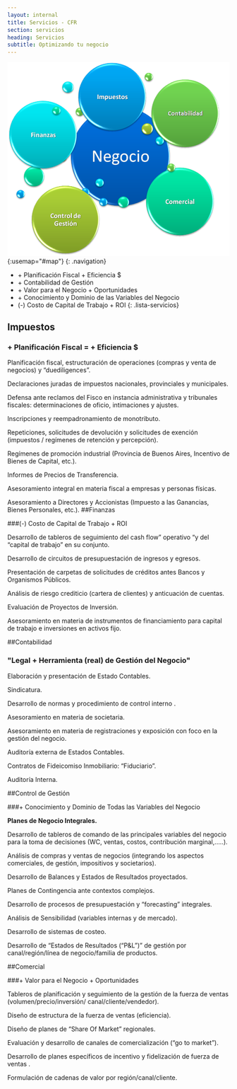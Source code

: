 ```yaml
---
layout: internal
title: Servicios - CFR
section: servicios
heading: Servicios
subtitle: Optimizando tu negocio
---
```


![servicios](/img/servicios.png){:usemap="#map"}
{: .navigation}

+ \+ Planificación Fiscal + Eficiencia $
+ \+ Contabilidad de Gestión
+ \+ Valor para el Negocio + Oportunidades
+ \+ Conocimiento y Dominio de las Variables del Negocio
+ (-) Costo de Capital de Trabajo + ROI
{: .lista-servicios}

<map name="map">
  <area shape="circle" alt="Impuestos" coords="220,75,70" href="#impuestos">
  <area shape="circle" alt="Finanzas" coords="75,153,70" href="#finanzas">
  <area shape="circle" alt="Contabilidad" coords="377,110,70" href="#contabilidad">
  <area shape="circle" alt="Control de Gestión" coords="122,332,70" href="#control-de-gestin">
  <area shape="circle" alt="Comercial" coords="365,290,70" href="#comercial">
</map>

## Impuestos

### + Planificación Fiscal = + Eficiencia $


Planificación fiscal, estructuración de operaciones (compras y venta de negocios) y “duediligences”.

Declaraciones juradas de impuestos nacionales, provinciales y municipales.

Defensa ante reclamos del Fisco en instancia administrativa y tribunales fiscales: determinaciones de oficio, intimaciones y ajustes.

Inscripciones y reempadronamiento  de monotributo.

Repeticiones, solicitudes de devolución y solicitudes de exención (impuestos / regímenes de retención y percepción).

Regímenes de promoción industrial (Provincia de Buenos Aires, Incentivo de Bienes de Capital, etc.).

Informes de Precios de Transferencia.

Asesoramiento integral en materia fiscal a empresas y personas físicas.

Asesoramiento a Directores y Accionistas (Impuesto a las Ganancias, Bienes Personales, etc.).
##Finanzas

###(-) Costo de Capital de Trabajo + ROI

Desarrollo de tableros de seguimiento del cash flow” operativo “y del “capital de trabajo” en su conjunto.

Desarrollo de circuitos de presupuestación de ingresos y egresos.

Presentación de carpetas de solicitudes de créditos antes Bancos y Organismos  Públicos.

Análisis  de riesgo crediticio (cartera de clientes) y anticuación de cuentas.

Evaluación de Proyectos de Inversión.

Asesoramiento en materia de instrumentos de financiamiento para capital de trabajo e inversiones en activos fijo.

##Contabilidad

### "Legal + Herramienta (real) de Gestión del Negocio"

Elaboración y presentación de Estado Contables.

Sindicatura.

Desarrollo de normas y procedimiento de control interno .

Asesoramiento en materia de societaria.

Asesoramiento en materia de registraciones y exposición con foco en la gestión del negocio.

Auditoría externa de Estados Contables.

Contratos de Fideicomiso Inmobiliario: “Fiduciario”.

Auditoría Interna.

##Control de Gestión

###+ Conocimiento y Dominio de Todas las Variables del Negocio

**Planes de Negocio Integrales.**

Desarrollo de tableros de comando de las principales variables del negocio para la toma de decisiones (WC, ventas, costos, contribución marginal,…..).

Análisis de compras y ventas de negocios (integrando los aspectos comerciales, de gestión, impositivos y societarios).

Desarrollo de Balances y Estados de Resultados proyectados.

Planes de Contingencia ante contextos complejos.

Desarrollo de procesos de presupuestación  y “forecasting” integrales.

Análisis de Sensibilidad (variables internas y de mercado).

Desarrollo de sistemas de costeo.

Desarrollo de “Estados de Resultados (“P&L”)”  de gestión por canal/región/línea de negocio/familia de productos.

##Comercial

###+ Valor para el Negocio + Oportunidades

Tableros de planificación y seguimiento de la gestión de la fuerza de ventas (volumen/precio/inversión/ canal/cliente/vendedor).

Diseño de estructura de la fuerza de ventas (eficiencia).

Diseño de planes de “Share Of Market” regionales.

Evaluación y desarrollo de canales de comercialización (“go to market”).

Desarrollo de planes específicos de incentivo y fidelización de fuerza de ventas .

Formulación de cadenas de valor por región/canal/cliente.
